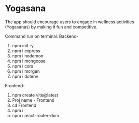 # Yogasana

The app should encourage users to engage in wellness activities (Yogasanas) by making it fun and competitive.

Command run on terminal:
Backend-

1. npm init -y
2. npm i express
3. npm i nodemon
4. npm i mongoose
5. npm i cors
6. npm i morgan
7. npm i dotenv

Frontend-

1. npm create vite@latest
2. Proj name - Frontend
3. cd Frontend
4. npm i
5. npm i react-router-dom
